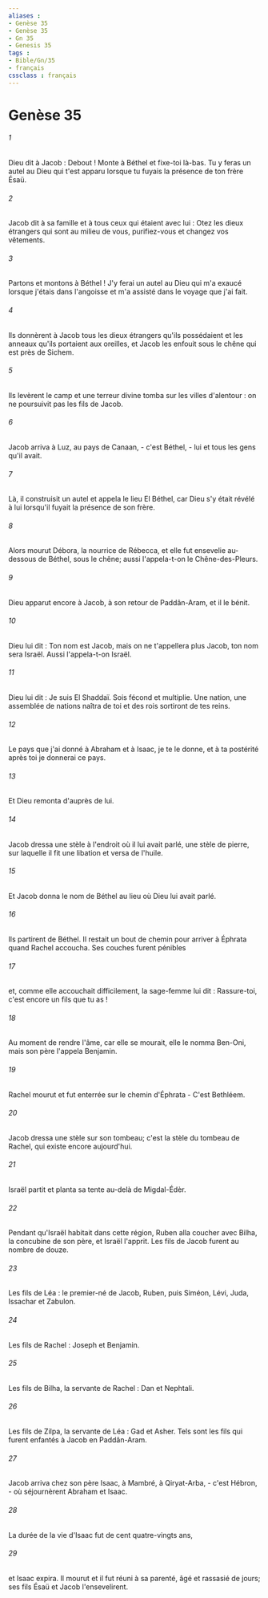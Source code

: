 ```yaml
---
aliases : 
- Genèse 35
- Genèse 35
- Gn 35
- Genesis 35
tags : 
- Bible/Gn/35
- français
cssclass : français
---
```


# Genèse 35

###### 1
Dieu dit à Jacob : Debout ! Monte à Béthel et fixe-toi là-bas. Tu y feras un autel au Dieu qui t'est apparu lorsque tu fuyais la présence de ton frère Ésaü. 
###### 2
Jacob dit à sa famille et à tous ceux qui étaient avec lui : Otez les dieux étrangers qui sont au milieu de vous, purifiez-vous et changez vos vêtements. 
###### 3
Partons et montons à Béthel ! J'y ferai un autel au Dieu qui m'a exaucé lorsque j'étais dans l'angoisse et m'a assisté dans le voyage que j'ai fait. 
###### 4
Ils donnèrent à Jacob tous les dieux étrangers qu'ils possédaient et les anneaux qu'ils portaient aux oreilles, et Jacob les enfouit sous le chêne qui est près de Sichem. 
###### 5
Ils levèrent le camp et une terreur divine tomba sur les villes d'alentour : on ne poursuivit pas les fils de Jacob.
###### 6
Jacob arriva à Luz, au pays de Canaan, - c'est Béthel, - lui et tous les gens qu'il avait. 
###### 7
Là, il construisit un autel et appela le lieu El Béthel, car Dieu s'y était révélé à lui lorsqu'il fuyait la présence de son frère. 
###### 8
Alors mourut Débora, la nourrice de Rébecca, et elle fut ensevelie au-dessous de Béthel, sous le chêne; aussi l'appela-t-on le Chêne-des-Pleurs.
###### 9
Dieu apparut encore à Jacob, à son retour de Paddân-Aram, et il le bénit. 
###### 10
Dieu lui dit : Ton nom est Jacob, mais on ne t'appellera plus Jacob, ton nom sera Israël. Aussi l'appela-t-on Israël.
###### 11
Dieu lui dit : Je suis El Shaddaï. Sois fécond et multiplie. Une nation, une assemblée de nations naîtra de toi et des rois sortiront de tes reins. 
###### 12
Le pays que j'ai donné à Abraham et à Isaac, je te le donne, et à ta postérité après toi je donnerai ce pays. 
###### 13
Et Dieu remonta d'auprès de lui.
###### 14
Jacob dressa une stèle à l'endroit où il lui avait parlé, une stèle de pierre, sur laquelle il fit une libation et versa de l'huile. 
###### 15
Et Jacob donna le nom de Béthel au lieu où Dieu lui avait parlé.
###### 16
Ils partirent de Béthel. Il restait un bout de chemin pour arriver à Éphrata quand Rachel accoucha. Ses couches furent pénibles 
###### 17
et, comme elle accouchait difficilement, la sage-femme lui dit : Rassure-toi, c'est encore un fils que tu as ! 
###### 18
Au moment de rendre l'âme, car elle se mourait, elle le nomma Ben-Oni, mais son père l'appela Benjamin. 
###### 19
Rachel mourut et fut enterrée sur le chemin d'Éphrata - C'est Bethléem. 
###### 20
Jacob dressa une stèle sur son tombeau; c'est la stèle du tombeau de Rachel, qui existe encore aujourd'hui.
###### 21
Israël partit et planta sa tente au-delà de Migdal-Édèr. 
###### 22
Pendant qu'Israël habitait dans cette région, Ruben alla coucher avec Bilha, la concubine de son père, et Israël l'apprit. Les fils de Jacob furent au nombre de douze. 
###### 23
Les fils de Léa : le premier-né de Jacob, Ruben, puis Siméon, Lévi, Juda, Issachar et Zabulon. 
###### 24
Les fils de Rachel : Joseph et Benjamin. 
###### 25
Les fils de Bilha, la servante de Rachel : Dan et Nephtali. 
###### 26
Les fils de Zilpa, la servante de Léa : Gad et Asher. Tels sont les fils qui furent enfantés à Jacob en Paddân-Aram.
###### 27
Jacob arriva chez son père Isaac, à Mambré, à Qiryat-Arba, - c'est Hébron, - où séjournèrent Abraham et Isaac. 
###### 28
La durée de la vie d'Isaac fut de cent quatre-vingts ans, 
###### 29
et Isaac expira. Il mourut et il fut réuni à sa parenté, âgé et rassasié de jours; ses fils Ésaü et Jacob l'ensevelirent.
